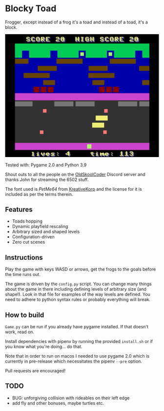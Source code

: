 # Blocky Toad

Frogger, except instead of a frog it's a toad and instead of a toad, it's a block. 

![Screenshot](screenshot.png)

Tested with: Pygame 2.0 and Python 3.9

Shout outs to all the people on the [OldSkoolCoder](https://github.com/oldskoolcoder/) 
Discord server and thanks John for streaming the 6502 stuff.

The font used is _PetMe64_ from 
[KreativeKorp](https://www.kreativekorp.com/software/fonts/c64.shtml) 
and the license for it is included as per the terms therein. 

## Features

* Toads hopping
* Dynamic playfield rescaling
* Arbitrary sized and shaped levels
* Configuration-driven
* Zero cut scenes

## Instructions

Play the game with keys WASD or arrows, get the frogs to the goals before the time
runs out.

The game is driven by the `config.py` script. You can change many things about the
game in there including defining levels of arbitrary size (and shape!). Look in that
file for examples of the way levels are defined. You need to adhere to python syntax
rules or probably everything will break. 

## How to build

`Game.py` can be run if you already have pygame installed. If that doesn't work, 
read on. 

Install dependencies with pipenv by running the provided `install.sh` or if you 
know what you're doing... do that.

Note that in order to run on macos I needed to use pygame 2.0 which is currently
in pre-release which necessitates the pipenv `--pre` option.

Pull requests are encouraged!

## TODO 

* BUG: unforgiving collision with rideables on their left edge
* add fly and other bonuses, maybe turtles etc.
